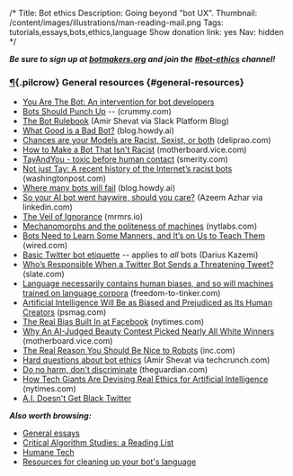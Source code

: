 /*
Title: Bot ethics
Description: Going beyond "bot UX".
Thumbnail: /content/images/illustrations/man-reading-mail.png
Tags: tutorials,essays,bots,ethics,language
Show donation link: yes
Nav: hidden
*/


***Be sure to sign up at [botmakers.org](https://botmakers.org) and join the [#bot-ethics](https://botmakers.slack.com/messages/ethics/details/) channel!***


### [¶](#general-resources){.pilcrow} General resources {#general-resources}


- [You Are The Bot: An intervention for bot developers](https://fourtonfish.com/blog/2016-03-18-you-are-the-bot/)
- [Bots Should Punch Up](bots-should-punch-up) -- (crummy.com)
- [The Bot Rulebook](https://medium.com/slack-developer-blog/the-bot-rulebook-a442d9fb21cb#.cd051jijs) (Amir Shevat via Slack Platform Blog)
- [What Good is a Bad Bot?](https://blog.howdy.ai/what-good-is-a-bad-bot-841226281a0e#.1ef1zinl9) (blog.howdy.ai)
- [Chances are your Models are Racist, Sexist, or both](http://deliprao.com/archives/129) (deliprao.com)
- [How to Make a Bot That Isn't Racist](http://motherboard.vice.com/read/how-to-make-a-not-racist-bot) (motherboard.vice.com)
- [TayAndYou - toxic before human contact](http://smerity.com/articles/2016/tayandyou.html) (smerity.com)
- [Not just Tay: A recent history of the Internet’s racist bots](https://www.washingtonpost.com/news/the-intersect/wp/2016/03/25/not-just-tay-a-recent-history-of-the-internets-racist-bots/) (washingtonpost.com)
- [Where many bots will fail](https://blog.howdy.ai/where-many-bots-will-fail-68ae163e2473#.2gtskxus8) (blog.howdy.ai)
- [So your AI bot went haywire, should you care?](https://www.linkedin.com/pulse/so-your-ai-bot-went-haywire-should-you-care-azeem-azhar?trk=v-feed) (Azeem Azhar via linkedin.com)
- [The Veil of Ignorance](http://mrmrs.io/writing/2016/03/23/the-veil-of-ignorance/) (mrmrs.io)
- [Mechanomorphs and the politeness of machines](http://nytlabs.com/blog/2016/03/24/mechanomorphism/) (nytlabs.com)
- [Bots Need to Learn Some Manners, and It’s on Us to Teach Them](http://www.wired.com/2016/04/bots-emergent-behavior-deception/) (wired.com)
- [Basic Twitter bot etiquette](/articles/basic-twitter-bot-etiquette-tiny-subversions) -- applies to *all* bots (Darius Kazemi)
- [Who’s Responsible When a Twitter Bot Sends a Threatening Tweet?](http://www.slate.com/blogs/future_tense/2015/02/25/who_is_responsible_for_death_threats_from_a_twitter_bot.html) (slate.com)
- [Language necessarily contains human biases, and so will machines trained on language corpora](https://freedom-to-tinker.com/blog/randomwalker/language-necessarily-contains-human-biases-and-so-will-machines-trained-on-language-corpora/) (freedom-to-tinker.com)
- [Artificial Intelligence Will Be as Biased and Prejudiced as Its Human Creators](https://psmag.com/artificial-intelligence-will-be-as-biased-and-prejudiced-as-its-human-creators-38fe415f86dd#.u067yviv3) (psmag.com)
- [The Real Bias Built In at Facebook](http://www.nytimes.com/2016/05/19/opinion/the-real-bias-built-in-at-facebook.html?_r=0) (nytimes.com)
- [Why An AI-Judged Beauty Contest Picked Nearly All White Winners](http://motherboard.vice.com/read/why-an-ai-judged-beauty-contest-picked-nearly-all-white-winners) (motherboard.vice.com)
- [The Real Reason You Should Be Nice to Robots](http://www.inc.com/tess-townsend/jerry-kaplan-artificial-intelligence-new-book.html) (inc.com)
- [Hard questions about bot ethics](https://techcrunch.com/2016/09/16/hard-questions-about-bot-ethics/) (Amir Shevat via techcrunch.com)
- [Do no harm, don't discriminate](https://www.theguardian.com/technology/2016/sep/18/official-guidance-robot-ethics-british-standards-institute) (theguardian.com)
- [How Tech Giants Are Devising Real Ethics for Artificial Intelligence](http://www.nytimes.com/2016/09/02/technology/artificial-intelligence-ethics.html) (nytimes.com)
- [A.I. Doesn't Get Black Twitter](https://www.inverse.com/article/21316-a-i-doesn-t-get-black-twitter-yet)


***Also worth browsing:***

- [General essays](/articles/#general-essays)
- [Critical Algorithm Studies: a Reading List](http://socialmediacollective.org/reading-lists/critical-algorithm-studies/)
- [Humane Tech](https://medium.com/humane-tech)
- [Resources for cleaning up your bot's language](/resources/libraries-frameworks/#language)

